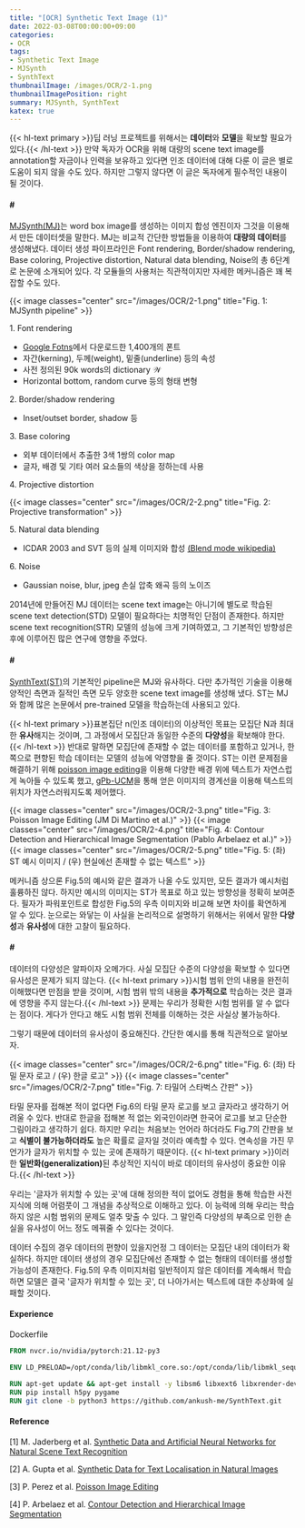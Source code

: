 ```yaml
---
title: "[OCR] Synthetic Text Image (1)"
date: 2022-03-08T00:00:00+09:00
categories:
- OCR
tags:
- Synthetic Text Image
- MJSynth
- SynthText
thumbnailImage: /images/OCR/2-1.png
thumbnailImagePosition: right
summary: MJSynth, SynthText
katex: true
---
```

{{< hl-text primary >}}딥 러닝 프로젝트를 위해서는 <b>데이터</b>와 <b>모델</b>을 확보할 필요가 있다.{{< /hl-text >}} 만약 독자가 OCR을 위해 대량의 scene text image를 annotation할 자금이나 인력을 보유하고 있다면 인조 데이터에 대해 다룬 이 글은 별로 도움이 되지 않을 수도 있다. 하지만 그렇지 않다면 이 글은 독자에게 필수적인 내용이 될 것이다.

#### \#
[MJSynth(MJ)](https://www.robots.ox.ac.uk/~vgg/publications/2014/Jaderberg14c/)는 word box image를 생성하는 이미지 합성 엔진이자 그것을 이용해서 만든 데이터셋을 말한다. MJ는 비교적 간단한 방법들을 이용하여 **대량의 데이터**를 생성해냈다. 데이터 생성 파이프라인은 Font rendering, Border/shadow rendering, Base coloring, Projective distortion, Natural data blending, Noise의 총 6단계로 논문에 소개되어 있다. 각 모듈들의 사용처는 직관적이지만 자세한 메커니즘은 꽤 복잡할 수도 있다.

{{< image classes="center" src="/images/OCR/2-1.png" title="Fig. 1: MJSynth pipeline" >}}

1\. Font rendering
- [Google Fotns](https://fonts.google.com/)에서 다운로드한 1,400개의 폰트
- 자간(kerning), 두께(weight), 밑줄(underline) 등의 속성
- 사전 정의된 90k words의 dictionary $\mathcal{W}$
- Horizontal bottom, random curve 등의 형태 변형

2\. Border/shadow rendering
- Inset/outset border, shadow 등

3\. Base coloring
- 외부 데이터에서 추출한 3색 1쌍의 color map
- 글자, 배경 및 기타 여러 요소들의 색상을 정하는데 사용

4\. Projective distortion

{{< image classes="center" src="/images/OCR/2-2.png" title="Fig. 2: Projective transformation" >}}

5\. Natural data blending
- ICDAR 2003 and SVT 등의 실제 이미지와 합성 [(Blend mode wikipedia)](https://en.wikipedia.org/wiki/Blend_modes)

6\. Noise
- Gaussian noise, blur, jpeg 손실 압축 왜곡 등의 노이즈

2014년에 만들어진 MJ 데이터는 scene text image는 아니기에 별도로 학습된 scene text detection(STD) 모델이 필요하다는 치명적인 단점이 존재한다. 하지만 scene text recognition(STR) 모델의 성능에 크게 기여하였고, 그 기본적인 방향성은 후에 이루어진 많은 연구에 영향을 주었다.

#### \#
[SynthText(ST)](https://www.robots.ox.ac.uk/~vgg/publications/2016/Gupta16/)의 기본적인 pipeline은 MJ와 유사하다. 다만 추가적인 기술을 이용해 양적인 측면과 질적인 측면 모두 양호한 scene text image를 생성해 냈다. ST는 MJ와 함께 많은 논문에서 pre-trained 모델을 학습하는데 사용되고 있다.

{{< hl-text primary >}}표본집단 $\mathrm{n}$(인조 데이터)의 이상적인 목표는 모집단 $\mathrm{N}$과 최대한 <b>유사</b>해지는 것이며, 그 과정에서 모집단과 동일한 수준의 <b>다양성</b>을 확보해야 한다.{{< /hl-text >}} 반대로 말하면 모집단에 존재할 수 없는 데이터를 포함하고 있거나, 한 쪽으로 편향된 학습 데이터는 모델의 성능에 악영향을 줄 것이다. ST는 이런 문제점을 해결하기 위해 [poisson image editing](https://www.cs.jhu.edu/~misha/Fall07/Papers/Perez03.pdf)을 이용해 다양한 배경 위에 텍스트가 자연스럽게 녹아들 수 있도록 했고, [gPb-UCM](https://www2.eecs.berkeley.edu/Research/Projects/CS/vision/grouping/papers/amfm_pami2010.pdf)을 통해 얻은 이미지의 경계선을 이용해 텍스트의 위치가 자연스러워지도록 제어했다.

{{< image classes="center" src="/images/OCR/2-3.png" title="Fig. 3: Poisson Image Editing (JM Di Martino et al.)" >}}
{{< image classes="center" src="/images/OCR/2-4.png" title="Fig. 4: Contour Detection and Hierarchical Image Segmentation (Pablo Arbelaez et al.)" >}}
{{< image classes="center" src="/images/OCR/2-5.png" title="Fig. 5: (좌) ST 예시 이미지 / (우) 현실에선 존재할 수 없는 텍스트" >}}

메커니즘 상으론 Fig.5의 예시와 같은 결과가 나올 수도 있지만, 모든 결과가 예시처럼 훌륭하진 않다. 하지만 예시의 이미지는 ST가 목표로 하고 있는 방향성을 정확히 보여준다. 필자가 파워포인트로 합성한 Fig.5의 우측 이미지와 비교해 보면 차이를 확연하게 알 수 있다. 눈으로는 와닿는 이 사실을 논리적으로 설명하기 위해서는 위에서 말한 **다양성**과 **유사성**에 대한 고찰이 필요하다.

#### \#
데이터의 다양성은 알파이자 오메가다. 사실 모집단 수준의 다양성을 확보할 수 있다면 유사성은 문제가 되지 않는다. {{< hl-text primary >}}시험 범위 안의 내용을 완전히 이해했다면 만점을 받을 것이며, 시험 범위 밖의 내용을 <b>추가적으로</b> 학습하는 것은 결과에 영향을 주지 않는다.{{< /hl-text >}} 문제는 우리가 정확한 시험 범위를 알 수 없다는 점이다. 게다가 안다고 해도 시험 범위 전체를 이해하는 것은 사실상 불가능하다.

그렇기 때문에 데이터의 유사성이 중요해진다. 간단한 예시를 통해 직관적으로 알아보자.

{{< image classes="center" src="/images/OCR/2-6.png" title="Fig. 6: (좌) 타밀 문자 로고 / (우) 한글 로고" >}}
{{< image classes="center" src="/images/OCR/2-7.png" title="Fig. 7: 타밀어 스타벅스 간판" >}}

타밀 문자를 접해본 적이 없다면 Fig.6의 타밀 문자 로고를 보고 글자라고 생각하기 어려울 수 있다. 반대로 한글을 접해본 적 없는 외국인이라면 한국어 로고를 보고 단순한 그림이라고 생각하기 쉽다. 하지만 우리는 처음보는 언어라 하더라도 Fig.7의 간판을 보고 **식별이 불가능하더라도** 높은 확률로 글자일 것이라 예측할 수 있다. 연속성을 가진 무언가가 글자가 위치할 수 있는 곳에 존재하기 때문이다. {{< hl-text primary >}}이러한 <b>일반화(generalization)</b>된 추상적인 지식이 바로 데이터의 유사성이 중요한 이유다.{{< /hl-text >}}

우리는 '글자가 위치할 수 있는 곳'에 대해 정의한 적이 없어도 경험을 통해 학습한 사전 지식에 의해 어렴풋이 그 개념을 추상적으로 이해하고 있다. 이 능력에 의해 우리는 학습하지 않은 시험 범위의 문제도 얼추 맞출 수 있다. 그 말인즉 다양성의 부족으로 인한 손실을 유사성이 어느 정도 메꿔줄 수 있다는 것이다.

데이터 수집의 경우 데이터의 편향이 있을지언정 그 데이터는 모집단 내의 데이터가 확실하다. 하지만 데이터 생성의 경우 모집단에선 존재할 수 없는 형태의 데이터를 생성할 가능성이 존재한다. Fig.5의 우측 이미지처럼 일반적이지 않은 데이터를 계속해서 학습하면 모델은 결국 '글자가 위치할 수 있는 곳', 더 나아가서는 텍스트에 대한 추상화에 실패할 것이다. 

#### Experience
Dockerfile
```dockerfile
FROM nvcr.io/nvidia/pytorch:21.12-py3

ENV LD_PRELOAD=/opt/conda/lib/libmkl_core.so:/opt/conda/lib/libmkl_sequential.so

RUN apt-get update && apt-get install -y libsm6 libxext6 libxrender-dev && rm -rf /var/lib/apt/lists/*
RUN pip install h5py pygame
RUN git clone -b python3 https://github.com/ankush-me/SynthText.git
```

#### Reference
[1] M. Jaderberg et al. [Synthetic Data and Artificial Neural Networks for Natural Scene Text Recognition](https://www.robots.ox.ac.uk/~vgg/publications/2014/Jaderberg14c)

[2] A. Gupta et al. [Synthetic Data for Text Localisation in Natural Images](https://www.robots.ox.ac.uk/~vgg/publications/2016/Gupta16)

[3] P. Perez et al. [Poisson Image Editing](https://www.cs.jhu.edu/~misha/Fall07/Papers/Perez03.pdf)

[4] P. Arbelaez et al. [Contour Detection and Hierarchical Image Segmentation](https://www2.eecs.berkeley.edu/Research/Projects/CS/vision/grouping/papers/amfm_pami2010.pdf)
